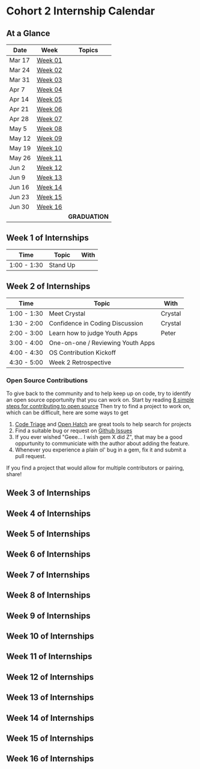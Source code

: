 # Cohort 2 Internship Calendar

## At a Glance

Date    | Week                                | Topics
--------|-------------------------------------|-----------------------------
Mar 17  | [Week 01](#week-1-of-internships)   |
Mar 24  | [Week 02](#week-2-of-internships)   |
Mar 31  | [Week 03](#week-3-of-internships)   |
Apr 7   | [Week 04](#week-4-of-internships)   |
Apr 14  | [Week 05](#week-5-of-internships)   |
Apr 21  | [Week 06](#week-6-of-internships)   |
Apr 28  | [Week 07](#week-7-of-internships)   |
May 5   | [Week 08](#week-8-of-internships)   |
May 12  | [Week 09](#week-9-of-internships)   |
May 19  | [Week 10](#week-10-of-internships)  |
May 26  | [Week 11](#week-11-of-internships)  |
Jun 2   | [Week 12](#week-12-of-internships)  |
Jun 9   | [Week 13](#week-13-of-internships)  |
Jun 16  | [Week 14](#week-14-of-internships)  |
Jun 23  | [Week 15](#week-15-of-internships)  |
Jun 30  | [Week 16](#week-16-of-internships)  |
        |                                     | **GRADUATION**

## Week 1 of Internships

| Time       | Topic                                    | With
|------------|------------------------------------------|----------
1:00 - 1:30  | Stand Up                                 |

## Week 2 of Internships

| Time       | Topic                                    | With
|------------|------------------------------------------|----------
1:00 - 1:30  | Meet Crystal                             | Crystal
1:30 - 2:00  | Confidence in Coding Discussion          | Crystal
2:00 - 3:00  | Learn how to judge Youth Apps            | Peter
3:00 - 4:00  | One-on-one / Reviewing Youth Apps        |
4:00 - 4:30  | OS Contribution Kickoff                  |
4:30 - 5:00  | Week 2 Retrospective                     |

### Open Source Contributions

To give back to the community and to help keep up on code, try to identify an open
source opportunity that you can work on. Start by reading
[8 simple steps for contributing to open source](http://www.sitepoint.com/8-simple-steps-for-contributing-to-open-source/)
Then try to find a project to work on, which can be difficult, here are some ways to get

1. [Code Triage](http://www.codetriage.com/) and [Open Hatch](https://openhatch.org) are great tools to help search for projects
2. Find a suitable bug or request on [Github Issues](https://github.com/blog/831-issues-2)
3. If you ever wished "Geee... I wish gem X did Z", that may be a good oppurtunity to communiciate with the author about adding the feature.
4. Whenever you experience a plain ol' bug in a gem, fix it and submit a pull request.

If you find a project that would allow for multiple contributors or pairing, share!

## Week 3 of Internships


## Week 4 of Internships


## Week 5 of Internships


## Week 6 of Internships


## Week 7 of Internships


## Week 8 of Internships


## Week 9 of Internships


## Week 10 of Internships


## Week 11 of Internships


## Week 12 of Internships


## Week 13 of Internships


## Week 14 of Internships


## Week 15 of Internships


## Week 16 of Internships
